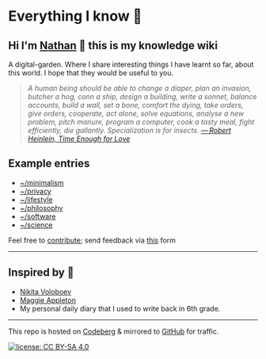 # Everything I know 🌱

## Hi I'm [Nathan](https://polarhive.ml/) 👋 this is my knowledge wiki

A digital-garden. Where I share interesting things I have learnt so far, about this world. I hope that they would be useful to you.

> *A human being should be able to change a diaper, plan an invasion, butcher a hog, conn a ship, design a building, write a sonnet, balance accounts, build a wall, set a bone, comfort the dying, take orders, give orders, cooperate, act alone, solve equations, analyse a new problem, pitch manure, program a computer, cook a tasty meal, fight efficiently, die gallantly. Specialization is for insects. [— Robert Heinlein, Time Enough for Love](https://en.m.wikipedia.org/wiki/Competent_man)*

## Example entries

- [~/minimalism](lifestyle/minimalism.md)
- [~/privacy](tech/privacy.md)
- [~/lifestyle](lifestyle.md)
- [~/philosophy](lifestyle/philosophy.md)
- [~/software](tech/software.md)
- [~/science](science.md)

Feel free to [contribute](mailto:polarhive@protonmail.com?subject=garden-entry&body=hey%20i%20found%20a%20cool%20thing%20i'd%20like%20you%20to%20feature%20in%20this%20repo%2C%20but%20don't%20know%20git%20or%20nerdy%20computer%20stuff%20%3A); send feedback via [this](https://polarhive.ml/contact/) form

---

## Inspired by 👀

- [Nikita Voloboev](https://wiki.nikitavoloboev.xyz/)
- [Maggie Appleton](https://maggieappleton.com/garden)
- My personal daily diary that I used to write back in 6th grade.

---
This repo is hosted on [Codeberg](https://polarhive.ml/knowledge) & mirrored to [GitHub](https://polarhive.ml/github) for traffic.

[![license: CC BY-SA 4.0](https://polarhive.ml/assets/badges/cc-by-sa-4.svg)](https://creativecommons.org/licenses/by-sa/4.0/)
